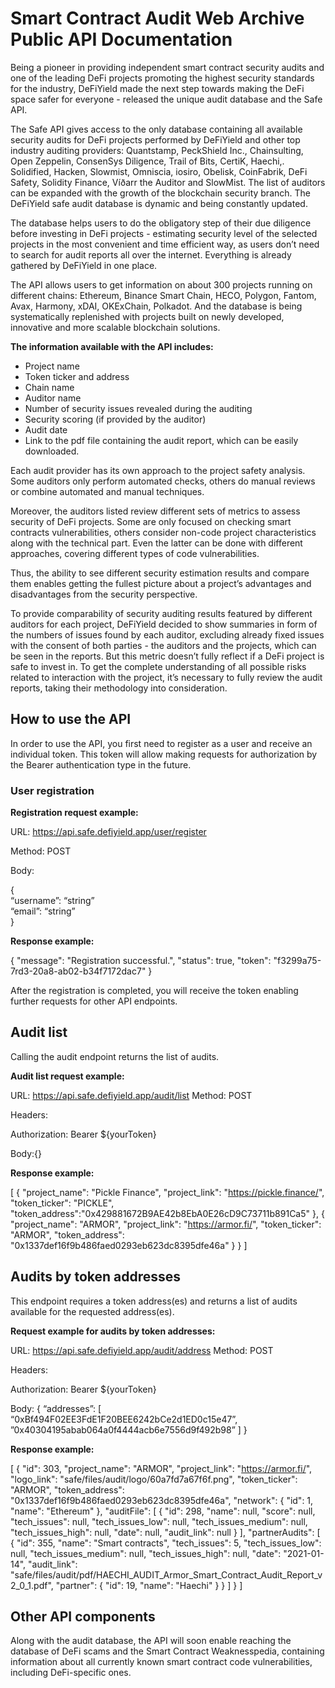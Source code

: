 # Smart Contract Audit Web Archive Public API Documentation

Being a pioneer in providing independent smart contract security audits and one of the leading DeFi projects promoting the highest security standards for the industry, DeFiYield made the next step towards making the DeFi space safer for everyone - released the unique audit database and the Safe API.  

The Safe API gives access to the only database containing all available security audits for DeFi projects performed by DeFiYield and other top industry auditing providers: Quantstamp, PeckShield Inc., Chainsulting, Open Zeppelin, ConsenSys Diligence, Trail of Bits, CertiK, Haechi,. Solidified, Hacken, Slowmist, Omniscia, iosiro, Obelisk, CoinFabrik, DeFi Safety,  Solidity Finance, Víðarr the Auditor and SlowMist. The list of auditors can be expanded with the growth of the blockchain security branch. The DeFiYield safe audit database is dynamic and being constantly updated.

The database helps users to do the obligatory step of their due diligence before investing in DeFi projects - estimating security level of the selected projects in the most convenient and time efficient way, as users don’t need to search for audit reports all over the internet. Everything is already gathered by DeFiYield in one place. 

The API allows users to get information on about 300 projects running on different chains: Ethereum, Binance Smart Chain, HECO, Polygon, Fantom, Avax, Harmony, xDAI, OKExChain, Polkadot. And the database is being systematically replenished with projects built on newly developed, innovative and more scalable blockchain solutions.  

**The information available with the API includes:**

+ Project name
+ Token ticker and address
+ Chain name
+ Auditor name
+ Number of security issues revealed during the auditing
+ Security scoring (if provided by the auditor)
+ Audit date 
+ Link to the pdf file containing the audit report, which can be easily downloaded.

Each audit provider has its own approach to the project safety analysis. Some auditors only perform automated checks, others do manual reviews or combine automated and manual techniques.

Moreover, the auditors listed review different sets of metrics to assess security of DeFi projects. Some are only focused on checking smart contracts vulnerabilities, others consider non-code project characteristics along with the technical part. Even the latter can be done with different approaches, covering different types of code vulnerabilities.  

Thus, the ability to see different security estimation results and compare them enables getting the fullest picture about a project’s advantages and disadvantages from the security perspective.

To provide comparability of security auditing results featured by different auditors for each project, DeFiYield decided to show summaries in form of the numbers of issues found by each auditor, excluding already fixed issues with the consent of both parties - the auditors and the projects, which can be seen in the reports. But this metric doesn’t fully reflect if a DeFi project is safe to invest in. To get the complete understanding of all possible risks related to interaction with the project, it’s necessary to fully review the audit reports, taking their methodology into consideration.  

## How to use the API 

In order to use the API, you first need to register as a user and receive an individual token. This token will allow making requests for authorization by the Bearer authentication type in the future.


### User registration

**Registration request example:**

URL: https://api.safe.defiyield.app/user/register

Method: POST

Body:

{ <br/>
  “username”: “string” <br/>
  “email”: “string” <br/>
} <br/>

**Response example:** 

{
  "message": "Registration successful.",
  "status": true,
  "token": "f3299a75-7rd3-20a8-ab02-b34f7172dac7"
}


After the registration is completed, you will receive the token enabling further requests for other API endpoints.


## Audit list

Calling the audit endpoint returns the list of audits.

**Audit list request example:**

URL: https://api.safe.defiyield.app/audit/list
Method: POST

Headers:

Authorization: Bearer ${yourToken}

Body:{}


**Response example:** 

[
  {
"project_name": "Pickle Finance",
"project_link": "https://pickle.finance/",
"token_ticker": "PICKLE",
"token_address":"0x429881672B9AE42b8EbA0E26cD9C73711b891Ca5"
   },
   {
     "project_name": "ARMOR",
     "project_link": "https://armor.fi/",
     "token_ticker": "ARMOR",
     "token_address": "0x1337def16f9b486faed0293eb623dc8395dfe46a"
    }
  }
]


## Audits by token addresses

This endpoint requires a token address(es) and returns a list of audits available for the requested address(es).


**Request example for audits by token addresses:**

URL: https://api.safe.defiyield.app/audit/address
Method: POST

Headers:

Authorization: Bearer ${yourToken}

Body:
{
  “addresses”: [
      “0xBf494F02EE3FdE1F20BEE6242bCe2d1ED0c15e47”,
      ”0x40304195abab064a0f4444acb6e7556d9f492b98”
  ]
}


**Response example:** 

 [
   {
    "id": 303,
    "project_name": "ARMOR",
    "project_link": "https://armor.fi/",
    "logo_link": "safe/files/audit/logo/60a7fd7a67f6f.png",
    "token_ticker": "ARMOR",
    "token_address": "0x1337def16f9b486faed0293eb623dc8395dfe46a",
    "network": {
      "id": 1,
      "name": "Ethereum"
    },
    "auditFile": [
      {
        "id": 298,
        "name": null,
        "score": null,
        "tech_issues": null,
        "tech_issues_low": null,
        "tech_issues_medium": null,
        "tech_issues_high": null,
        "date": null,
        "audit_link": null
      }
    ],
    "partnerAudits": [
      {
        "id": 355,
        "name": "Smart contracts",
        "tech_issues": 5,
        "tech_issues_low": null,
        "tech_issues_medium": null,
        "tech_issues_high": null,
        "date": "2021-01-14",
        "audit_link": "safe/files/audit/pdf/HAECHI_AUDIT_Armor_Smart_Contract_Audit_Report_v2_0_1.pdf",
        "partner": {
          "id": 19,
          "name": "Haechi"
        }
      }
    ]
  }
]


## Other API components

Along with the audit database, the API will soon enable reaching the database of DeFi scams and the Smart Contract Weaknesspedia, containing information about all currently known smart contract code vulnerabilities, including DeFi-specific ones.  




